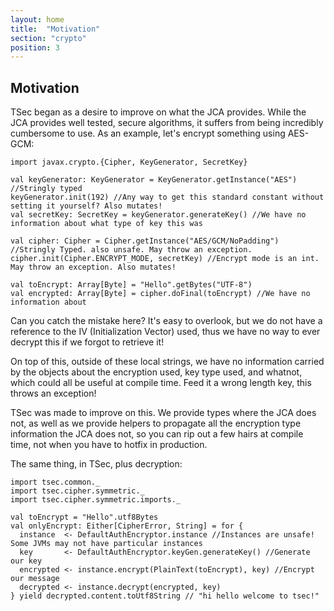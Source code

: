 ```yaml
---
layout: home
title:  "Motivation"
section: "crypto"
position: 3
---
```


## Motivation

TSec began as a desire to improve on what the JCA provides. While the JCA provides well tested,
secure algorithms, it suffers from being incredibly cumbersome to use. As an example, let's encrypt
something using AES-GCM:

```tut
import javax.crypto.{Cipher, KeyGenerator, SecretKey}

val keyGenerator: KeyGenerator = KeyGenerator.getInstance("AES") //Stringly typed
keyGenerator.init(192) //Any way to get this standard constant without setting it yourself? Also mutates!
val secretKey: SecretKey = keyGenerator.generateKey() //We have no information about what type of key this was

val cipher: Cipher = Cipher.getInstance("AES/GCM/NoPadding") //Stringly Typed. also unsafe. May throw an exception.
cipher.init(Cipher.ENCRYPT_MODE, secretKey) //Encrypt mode is an int. May throw an exception. Also mutates!

val toEncrypt: Array[Byte] = "Hello".getBytes("UTF-8") 
val encrypted: Array[Byte] = cipher.doFinal(toEncrypt) //We have no information about 
```

Can you catch the mistake here? It's easy to overlook, but we do not have a reference to the IV (Initialization Vector) used,
thus we have no way to ever decrypt this if we forgot to retrieve it!

On top of this, outside of these local strings, we have no information carried by the objects about the encryption used,
key type used, and whatnot, which could all be useful at compile time. Feed it a wrong length key, this throws an exception!

TSec was made to improve on this. We provide types where the JCA does not, as well as we provide helpers to propagate 
all the encryption type information the JCA does not, so you can rip out a few hairs at compile time, not when you have to hotfix 
in production.

The same thing, in TSec, plus decryption:

```tut
import tsec.common._
import tsec.cipher.symmetric._
import tsec.cipher.symmetric.imports._

val toEncrypt = "Hello".utf8Bytes
val onlyEncrypt: Either[CipherError, String] = for {
  instance  <- DefaultAuthEncryptor.instance //Instances are unsafe! Some JVMs may not have particular instances  
  key       <- DefaultAuthEncryptor.keyGen.generateKey() //Generate our key
  encrypted <- instance.encrypt(PlainText(toEncrypt), key) //Encrypt our message
  decrypted <- instance.decrypt(encrypted, key)
} yield decrypted.content.toUtf8String // "hi hello welcome to tsec!"
```
